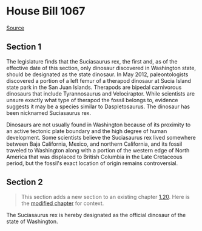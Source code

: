 # House Bill 1067

[Source](http://lawfilesext.leg.wa.gov/biennium/2021-22/Xml/Bills/House%20Bills/1067.xml)
## Section 1
The legislature finds that the Suciasaurus rex, the first and, as of the effective date of this section, only dinosaur discovered in Washington state, should be designated as the state dinosaur. In May 2012, paleontologists discovered a portion of a left femur of a therapod dinosaur at Sucia Island state park in the San Juan Islands. Therapods are bipedal carnivorous dinosaurs that include Tyrannosaurus and Velociraptor. While scientists are unsure exactly what type of therapod the fossil belongs to, evidence suggests it may be a species similar to Daspletosaurus. The dinosaur has been nicknamed Suciasaurus rex.

Dinosaurs are not usually found in Washington because of its proximity to an active tectonic plate boundary and the high degree of human development. Some scientists believe the Suciasaurus rex lived somewhere between Baja California, Mexico, and northern California, and its fossil traveled to Washington along with a portion of the western edge of North America that was displaced to British Columbia in the Late Cretaceous period, but the fossil's exact location of origin remains controversial.


## Section 2
> This section adds a new section to an existing chapter [1.20](/rcw/01_general_provisions/1.20_general_provisions.md). Here is the [modified chapter](rcw/01_general_provisions/1.20_general_provisions.md) for context.

The Suciasaurus rex is hereby designated as the official dinosaur of the state of Washington.

